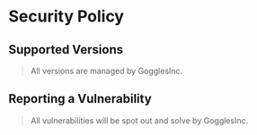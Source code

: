 # Security Policy

## Supported Versions

> All versions are managed by GogglesInc.

## Reporting a Vulnerability

> All vulnerabilities will be spot out and solve by GogglesInc.

